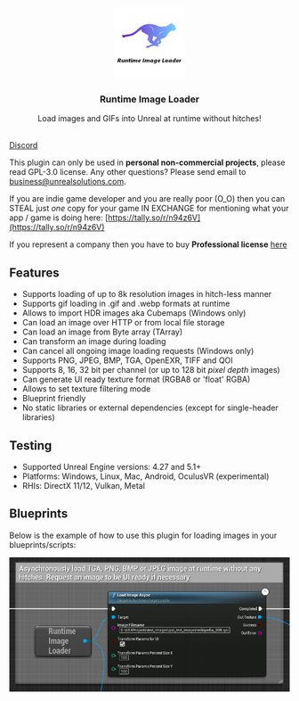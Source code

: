 <br/>
<p align="center">
  <a href="https://github.com/RaiaN/ue4_runtimeimageloader">
    <img src="Resources/Icon128.png" alt="Logo" width="128" height="128">
  </a>

  <h3 align="center">Runtime Image Loader</h3>

  <p align="center">
    Load images and GIFs into Unreal at runtime without hitches!
    <br/>
    <br/>
  </p>
</p>

[Discord](https://discord.gg/6UMSbdfdET)

This plugin can only be used in **personal non-commercial projects**, please read GPL-3.0 license. Any other questions? Please send email to business@unrealsolutions.com. 

If you are indie game developer and you are really poor (O_O) then you can STEAL just *one* copy for your game IN EXCHANGE for mentioning what your app / game is doing here:
[https://tally.so/r/n94z6V](https://tally.so/r/n94z6V)

If you represent a company then you have to buy **Professional license** [here](https://www.unrealengine.com/marketplace/en-US/product/runtime-image-loader)

## Features
- Supports loading of up to 8k resolution images in hitch-less manner
- Supports gif loading in .gif and .webp formats at runtime
- Allows to import HDR images aka Cubemaps (Windows only)
- Can load an image over HTTP or from local file storage
- Can load an image from Byte array (TArray<uint8>)
- Can transform an image during loading
- Can cancel all ongoing image loading requests (Windows only)
- Supports PNG, JPEG, BMP, TGA, OpenEXR, TIFF and QOI
- Supports 8, 16, 32 bit per channel (or up to 128 bit *pixel depth* images)
- Can generate UI ready texture format (RGBA8 or 'float' RGBA)
- Allows to set texture filtering mode
- Blueprint friendly
- No static libraries or external dependencies (except for single-header libraries)

## Testing
- Supported Unreal Engine versions: 4.27 and 5.1+
- Platforms: Windows, Linux, Mac, Android, OculusVR (experimental)
- RHIs: DirectX 11/12, Vulkan, Metal

## Blueprints

Below is the example of how to use this plugin for loading images in your blueprints/scripts:

<img src="Resources/Blueprint_node.PNG">
